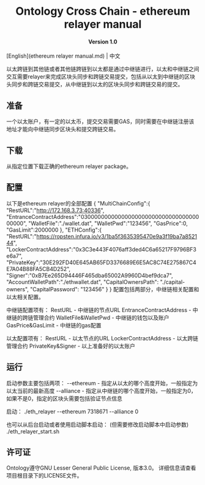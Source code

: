 <h1 align="center">Ontology Cross Chain - ethereum relayer manual</h1>
<h4 align="center">Version 1.0 </h4>

[English](ethereum relayer manual.md) | 中文

以太跨链到其他链或者其他链跨链到以太都是通过中继链进行，以太和中继链之间交互需要relayer来完成区块头同步和跨链交易提交，包括从以太到中继链的区块头同步和跨链交易提交，从中继链到以太的区块头同步和跨链交易的提交。

## 准备

一个以太账户，有一定的以太币，提交交易需要GAS，同时需要在中继链注册该地址才能向中继链同步区块头和提交跨链交易。

## 下载

从指定位置下载正确的ethereum relayer package。

## 配置

以下是ethereum relayer的全部配置
{
  "MultiChainConfig":{
    "RestURL":"http://172.168.3.73:40336",
    "EntranceContractAddress":"0300000000000000000000000000000000000000",
    "WalletFile":"./wallet.dat",
    "WalletPwd":"123456",
    "GasPrice":0,
    "GasLimit":2000000
  },
  "ETHConfig":{
    "RestURL":"https://ropsten.infura.io/v3/1ba5f3635395470e9a3f19ba7a852144",
    "LockerContractAddress":"0x3C3e443F4076aff3ded4C6a65217F9796BF3e6a7",
    "PrivateKey":"30E292FD40E645AB65FD3376689E6E5AC8C74E275867C4E7A04B88FA5CB4D252",
    "Signer":"0xB7Ee265D94446F465dba65002A9960D4bef9dca7",
    "AccountWalletPath":"./ethwallet.dat",
    "CapitalOwnersPath": "./capital-owners",
    "CapitalPassword": "123456"
  }
}
配置包括两部分，中继链相关配置和以太相关配置。

中继链配置项有：
RestURL                                  -           中继链的节点URL
EntranceContractAddress                  -           中继链的跨链管理合约
WalletFile&WalletPwd                     -           中继链的钱包以及账户
GasPrice&GasLimit                        -           中继链的gas配置

以太配置项有：
RestURL                                  -           以太节点的URL
LockerContractAddress                    -           以太跨链管理合约
PrivateKey&Signer                        -           以上准备好的以太账户

## 运行

启动参数主要包括两项：
--ethereum             -    指定从以太的哪个高度开始，一般指定为以太当前的最新高度
--alliance             -    指定从中继链的哪个高度开始，一般指定为0，如果不是0，指定的区块头需要包括验证节点信息

启动：
./eth_relayer --ethereum 7318671 --alliance 0

也可以从后台启动或者使用启动脚本启动： (但需要修改启动脚本中启动参数)
./eth_relayer_start.sh

## 许可证

Ontology遵守GNU Lesser General Public License, 版本3.0。 详细信息请查看项目根目录下的LICENSE文件。
